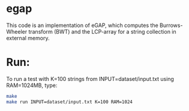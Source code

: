 # egap

This code is an implementation of eGAP, which computes the Burrows-Wheeler transform (BWT) and the LCP-array for a string collection in external memory.

# Run:

To run a test with K=100 strings from INPUT=dataset/input.txt using RAM=1024MB, type:

```sh
make 
make run INPUT=dataset/input.txt K=100 RAM=1024
```
